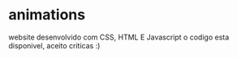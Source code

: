 ﻿# animations
website desenvolvido com CSS, HTML E Javascript
o codigo esta disponivel, aceito criticas :)
